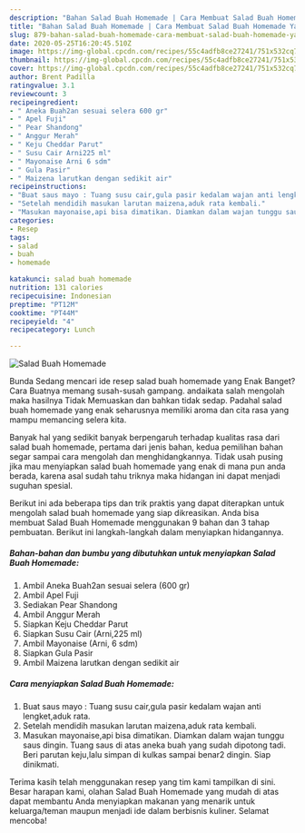 ```yaml
---
description: "Bahan Salad Buah Homemade | Cara Membuat Salad Buah Homemade Yang Paling Enak"
title: "Bahan Salad Buah Homemade | Cara Membuat Salad Buah Homemade Yang Paling Enak"
slug: 879-bahan-salad-buah-homemade-cara-membuat-salad-buah-homemade-yang-paling-enak
date: 2020-05-25T16:20:45.510Z
image: https://img-global.cpcdn.com/recipes/55c4adfb8ce27241/751x532cq70/salad-buah-homemade-foto-resep-utama.jpg
thumbnail: https://img-global.cpcdn.com/recipes/55c4adfb8ce27241/751x532cq70/salad-buah-homemade-foto-resep-utama.jpg
cover: https://img-global.cpcdn.com/recipes/55c4adfb8ce27241/751x532cq70/salad-buah-homemade-foto-resep-utama.jpg
author: Brent Padilla
ratingvalue: 3.1
reviewcount: 3
recipeingredient:
- " Aneka Buah2an sesuai selera 600 gr"
- " Apel Fuji"
- " Pear Shandong"
- " Anggur Merah"
- " Keju Cheddar Parut"
- " Susu Cair Arni225 ml"
- " Mayonaise Arni 6 sdm"
- " Gula Pasir"
- " Maizena larutkan dengan sedikit air"
recipeinstructions:
- "Buat saus mayo : Tuang susu cair,gula pasir kedalam wajan anti lengket,aduk rata."
- "Setelah mendidih masukan larutan maizena,aduk rata kembali."
- "Masukan mayonaise,api bisa dimatikan. Diamkan dalam wajan tunggu saus dingin. Tuang saus di atas aneka buah yang sudah dipotong tadi. Beri parutan keju,lalu simpan di kulkas sampai benar2 dingin. Siap dinikmati."
categories:
- Resep
tags:
- salad
- buah
- homemade

katakunci: salad buah homemade 
nutrition: 131 calories
recipecuisine: Indonesian
preptime: "PT12M"
cooktime: "PT44M"
recipeyield: "4"
recipecategory: Lunch

---
```



![Salad Buah Homemade](https://img-global.cpcdn.com/recipes/55c4adfb8ce27241/751x532cq70/salad-buah-homemade-foto-resep-utama.jpg)

Bunda Sedang mencari ide resep salad buah homemade yang Enak Banget? Cara Buatnya memang susah-susah gampang. andaikata salah mengolah maka hasilnya Tidak Memuaskan dan bahkan tidak sedap. Padahal salad buah homemade yang enak seharusnya memiliki aroma dan cita rasa yang mampu memancing selera kita.



Banyak hal yang sedikit banyak berpengaruh terhadap kualitas rasa dari salad buah homemade, pertama dari jenis bahan, kedua pemilihan bahan segar sampai cara mengolah dan menghidangkannya. Tidak usah pusing jika mau menyiapkan salad buah homemade yang enak di mana pun anda berada, karena asal sudah tahu triknya maka hidangan ini dapat menjadi suguhan spesial.


Berikut ini ada beberapa tips dan trik praktis yang dapat diterapkan untuk mengolah salad buah homemade yang siap dikreasikan. Anda bisa membuat Salad Buah Homemade menggunakan 9 bahan dan 3 tahap pembuatan. Berikut ini langkah-langkah dalam menyiapkan hidangannya.

<!--inarticleads1-->

##### Bahan-bahan dan bumbu yang dibutuhkan untuk menyiapkan Salad Buah Homemade:

1. Ambil  Aneka Buah2an sesuai selera (600 gr)
1. Ambil  Apel Fuji
1. Sediakan  Pear Shandong
1. Ambil  Anggur Merah
1. Siapkan  Keju Cheddar Parut
1. Siapkan  Susu Cair (Arni,225 ml)
1. Ambil  Mayonaise (Arni, 6 sdm)
1. Siapkan  Gula Pasir
1. Ambil  Maizena larutkan dengan sedikit air




<!--inarticleads2-->

##### Cara menyiapkan Salad Buah Homemade:

1. Buat saus mayo : Tuang susu cair,gula pasir kedalam wajan anti lengket,aduk rata.
1. Setelah mendidih masukan larutan maizena,aduk rata kembali.
1. Masukan mayonaise,api bisa dimatikan. Diamkan dalam wajan tunggu saus dingin. Tuang saus di atas aneka buah yang sudah dipotong tadi. Beri parutan keju,lalu simpan di kulkas sampai benar2 dingin. Siap dinikmati.




Terima kasih telah menggunakan resep yang tim kami tampilkan di sini. Besar harapan kami, olahan Salad Buah Homemade yang mudah di atas dapat membantu Anda menyiapkan makanan yang menarik untuk keluarga/teman maupun menjadi ide dalam berbisnis kuliner. Selamat mencoba!
